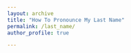 ```yaml
---
layout: archive
title: "How To Pronounce My Last Name"
permalink: /last_name/
author_profile: true

---
```


